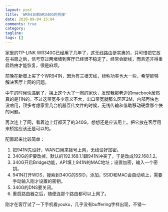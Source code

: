 ```yaml
---
layout: post
title: 'WR941N和WR340G的桥接'
date: 2010-09-04 15:04
comments: true
category: 
tagline: 
tags: []
---
```

    

家里的TP-LINK WR340G已经用了几年了，这无线路由挺实惠的，只可惜把它放在书房之后，信号穿过两堵墙到客厅已经很不稳定了。经常会断线，而且还非得重启路由才能恢复，很是麻烦。

前晚在新蛋上买了个WR941N，因为有三根天线，标称功率也大一些，希望能够解决客厅上网的问题。

中午的时候快递到了，换上这个大了一圈的家伙，发现我那老迈的macbook居然真的是11N的。不过这带宽多少意义不大，出口带宽就那么区区2M，内部再快也没啥用，顶多考虑家里几台机器互传文件的时候，无线传输和借助移动硬盘哪个快的问题。

再次连上了网，看着边上灯都灭了的340G，想想还是应该用上。把它放在客厅用来桥接应该还是可以的。

配置起来比较简单：

  1. 把941N先设好，WAN口用来拨号上网，无线设好加密。
  2. 340G的IP要改掉，默认的192.168.1.1跟941N冲突了，于是改成192.168.1.2。
  3. 340G开启Bridge功能，AP1填上941N的MAC地址；设置加密，输入一个密钥。
  4. 941N打开WDS，搜索到340G的SSID，添加，SSID和MAC会自动填上，需要手动输入刚才设置的密钥。
  5. 340G的DNS要关闭。
  6. 重启路由器之后，随便连那个路由都可以上网了。

刚才在客厅试了一下手机看youku，几乎没有buffering字样出现，不错～
